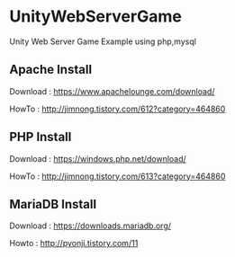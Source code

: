 # UnityWebServerGame
Unity Web Server Game Example using php,mysql

## Apache Install
Download : https://www.apachelounge.com/download/

HowTo    : http://jimnong.tistory.com/612?category=464860

## PHP Install
Download : https://windows.php.net/download/

HowTo    : http://jimnong.tistory.com/613?category=464860

## MariaDB Install
Download : https://downloads.mariadb.org/

Howto    : http://pyonji.tistory.com/11
